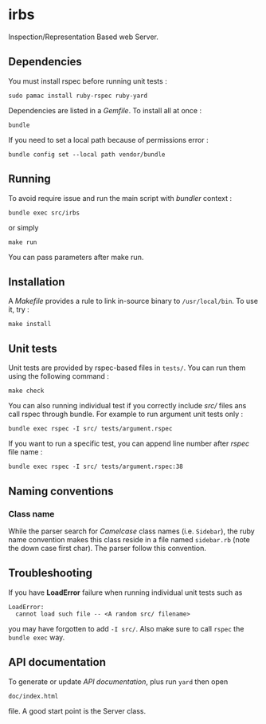 # irbs

Inspection/Representation Based web Server.

## Dependencies

You must install rspec before running unit tests :

	sudo pamac install ruby-rspec ruby-yard

Dependencies are listed in a *Gemfile*. To install all at once :

	bundle

If you need to set a local path because of permissions error :

	bundle config set --local path vendor/bundle

## Running

To avoid require issue and run the main script with *bundler* context :

	bundle exec src/irbs

or simply 

	make run

You can pass parameters after make run.

## Installation

A *Makefile* provides a rule to link in-source binary to `/usr/local/bin`. To
use it, try :

	make install

## Unit tests

Unit tests are provided by rspec-based files in `tests/`. You can run them
using the following command :

	make check

You can also running individual test if you correctly include *src/* files
ans call rspec through bundle. For example to run argument unit tests only :

	bundle exec rspec -I src/ tests/argument.rspec

If you want to run a specific test, you can append line number after *rspec*
file name :
	
	bundle exec rspec -I src/ tests/argument.rspec:38 	

## Naming conventions

### Class name

While the parser search for *Camelcase* class names (i.e. `Sidebar`), the
ruby name convention makes this class reside in a file named `sidebar.rb`
(note the down case first char). The parser follow this convention.

## Troubleshooting

If you have **LoadError** failure when running individual unit tests such as

	LoadError:
      cannot load such file -- <A random src/ filename>

you may have forgotten to add `-I src/`. Also make sure to call `rspec`
the `bundle exec` way.

## API documentation

To generate or update *API documentation*, plus run `yard` then open

	doc/index.html 
	
file. A good start point is the Server class.
